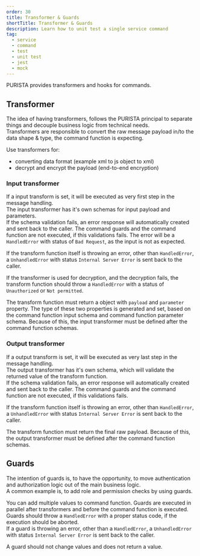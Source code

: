 ```yaml
---
order: 30
title: Transformer & Guards
shortTitle: Transformer & Guards
description: Learn how to unit test a single service command
tag:
  - service
  - command
  - test
  - unit test
  - jest
  - mock
---
```


PURISTA provides transformers and hooks for commands.

## Transformer

The idea of having transformers, follows the PURISTA principal to separate things and decouple business logic from technical needs.  
Transformers are responsible to convert the raw message payload in/to the data shape & type, the command function is expecting.

Use transformers for:

- converting data format (example xml to js object to xml)
- decrypt and encrypt the payload (end-to-end encryption)

### Input transformer

If a input transform is set, it will be executed as very first step in the message handling.  
The input transformer has it's own schemas for input payload and parameters.  
If the schema validation fails, an error response will automatically created and sent back to the caller. The command guards and the command function are not executed, if this validations fails.
The error will be a `HandledError` with status of `Bad Request`, as the input is not as expected.

If the transform function itself is throwing an error, other than `HandledError`, a `UnhandledError` with status `Internal Server Error` is sent back to the caller.

If the transformer is used for decryption, and the decryption fails, the transform function should throw a `HandledError` with a status of `Unauthorized` or `Not permitted`.

The transform function must return a object with `payload` and `parameter` property. The type of these two properties is generated and set, based on the command function input schema and command function parameter schema.
Because of this, the input transformer must be defined after the command function schemas.

### Output transformer

If a output transform is set, it will be executed as very last step in the message handling.  
The output transformer has it's own schema, which will validate the returned value of the transform function.  
If the schema validation fails, an error response will automatically created and sent back to the caller. The command guards and the command function are not executed, if this validations fails.

If the transform function itself is throwing an error, other than `HandledError`, a `UnhandledError` with status `Internal Server Error` is sent back to the caller.

The transform function must return the final raw payload.
Because of this, the output transformer must be defined after the command function schemas.

## Guards

The intention of guards is, to have the opportunity, to move authentication and authorization logic out of the main business logic.  
A common example is, to add role and permission checks by using guards.

You can add multiple values to command function. Guards are executed in parallel after transformers and before the command function is executed.  
Guards should throw a `HandledError` with a proper status code, if the execution should be aborted.  
If a guard is throwing an error, other than a `HandledError`, a `UnhandledError` with status `Internal Server Error` is sent back to the caller.

A guard should not change values and does not return a value.
